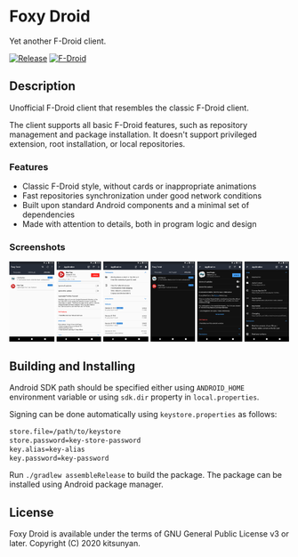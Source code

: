 # Foxy Droid

Yet another F-Droid client.

[![Release](https://img.shields.io/github/v/release/kitsunyan/foxy-droid)](https://github.com/kitsunyan/foxy-droid/releases)
[![F-Droid](https://img.shields.io/f-droid/v/nya.kitsunyan.foxydroid)](https://f-droid.org/packages/nya.kitsunyan.foxydroid/)

## Description

Unofficial F-Droid client that resembles the classic F-Droid client.

The client supports all basic F-Droid features, such as repository management and package installation. It doesn't
support privileged extension, root installation, or local repositories.

### Features

* Classic F-Droid style, without cards or inappropriate animations
* Fast repositories synchronization under good network conditions
* Built upon standard Android components and a minimal set of dependencies
* Made with attention to details, both in program logic and design

### Screenshots

<p>
<img src="metadata/en-US/images/phoneScreenshots/1.png" width="16%" />
<img src="metadata/en-US/images/phoneScreenshots/2.png" width="16%" />
<img src="metadata/en-US/images/phoneScreenshots/3.png" width="16%" />
<img src="metadata/en-US/images/phoneScreenshots/4.png" width="16%" />
<img src="metadata/en-US/images/phoneScreenshots/5.png" width="16%" />
<img src="metadata/en-US/images/phoneScreenshots/6.png" width="16%" />
</p>

## Building and Installing

Android SDK path should be specified either using `ANDROID_HOME` environment variable or using `sdk.dir` property in
`local.properties`.

Signing can be done automatically using `keystore.properties` as follows:

```properties
store.file=/path/to/keystore
store.password=key-store-password
key.alias=key-alias
key.password=key-password
```

Run `./gradlew assembleRelease` to build the package. The package can be installed using Android package manager.

## License

Foxy Droid is available under the terms of GNU General Public License v3 or later. Copyright (C) 2020 kitsunyan.
